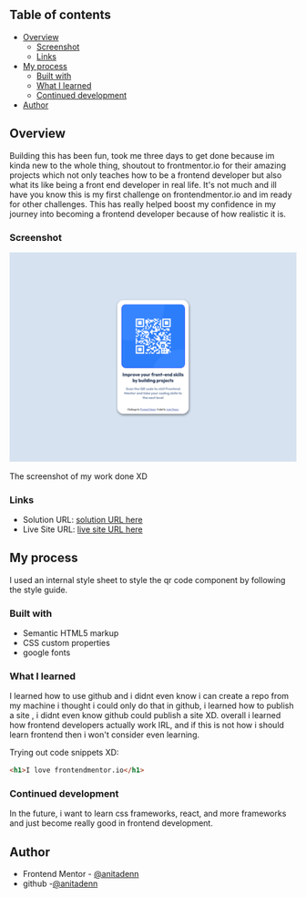 
## Table of contents

- [Overview](#overview)
  - [Screenshot](#screenshot)
  - [Links](#links)
- [My process](#my-process)
  - [Built with](#built-with)
  - [What I learned](#what-i-learned)
  - [Continued development](#continued-development)
- [Author](#author)




## Overview
  Building this has been fun, took me three days to get done because im kinda new to the whole thing, shoutout to frontmentor.io for their amazing projects which not only teaches how to be a frontend developer but also what its like being a front end developer in real life. It's not much and ill have you know this is my first challenge on frontendmentor.io and im ready for other challenges. This has really helped boost my confidence in my journey into becoming a frontend developer because of how realistic it is.

### Screenshot

![screen shot of my work](./myscreenshot.png)

The screenshot of my work done XD

### Links

- Solution URL: [solution URL here](https://github.com/anitadenn/qr-code-component.git)
- Live Site URL: [live site URL here](https://anitadenn.github.io/qr-code-component/)

## My process
  I used an internal style sheet to style the qr code component by following the style guide.


### Built with

- Semantic HTML5 markup
- CSS custom properties
- google fonts


### What I learned

I learned how to use github and i didnt even know i can create a repo from my machine i thought i could only do that in github, i learned how to publish a site , i didnt even know github could publish a site XD. overall i learned how frontend developers actually work IRL, and if this is not how i should learn frontend then i won't consider even learning.

Trying out code snippets XD:

```html
<h1>I love frontendmentor.io</h1>
```


### Continued development

In the future, i want to learn css frameworks, react, and more frameworks and just become really good in frontend development.


## Author

- Frontend Mentor - [@anitadenn](https://www.frontendmentor.io/profile/anitadenn)
- github -[@anitadenn](https://www.github.com/anitadenn)


